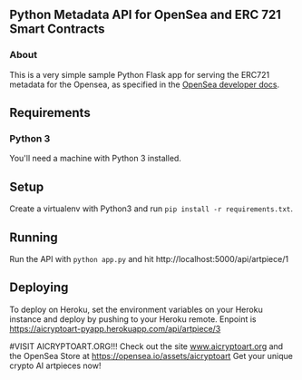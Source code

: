 ## Python Metadata API for OpenSea and ERC 721 Smart Contracts

### About

This is a very simple sample Python Flask app for serving the ERC721 metadata for the Opensea, as specified in the [OpenSea developer docs](https://docs.opensea.io/docs/2-adding-metadata).

## Requirements

### Python 3
You'll need a machine with Python 3 installed.


## Setup

Create a virtualenv with Python3 and run `pip install -r requirements.txt`. 

## Running

Run the API with `python app.py` and hit http://localhost:5000/api/artpiece/1

## Deploying

To deploy on Heroku, set the environment variables on your Heroku instance and deploy by pushing to your Heroku remote.
Enpoint is https://aicryptoart-pyapp.herokuapp.com/api/artpiece/3

#VISIT AICRYPTOART.ORG!!!
Check out the site www.aicryptoart.org and the OpenSea Store at https://opensea.io/assets/aicryptoart
Get your unique crypto AI artpieces now!
